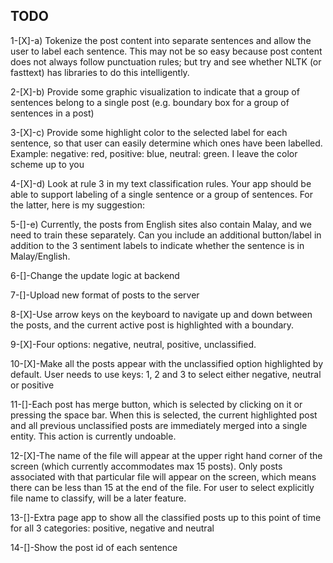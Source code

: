 ## TODO

1-[X]-a) Tokenize the post content into separate sentences and allow the user to label each sentence. This may not be so easy because post content does not always follow punctuation rules; but try and see whether NLTK (or fasttext) has libraries to do this intelligently.

2-[X]-b) Provide some graphic visualization to indicate that a group of sentences belong to a single post (e.g. boundary box for a group of sentences in a post)

3-[X]-c) Provide some highlight color to the selected label for each sentence, so that user can easily determine which ones have been labelled. Example: negative: red, positive: blue, neutral: green. I leave the color scheme up to you

4-[X]-d) Look at rule 3 in my text classification rules. Your app should be able to support labeling of a single sentence or a group of sentences. For the latter, here is my suggestion:

5-[]-e) Currently, the posts from English sites also contain Malay, and we need to train these separately. Can you include an additional button/label in addition to the 3 sentiment labels to indicate whether the sentence is in Malay/English.

6-[]-Change the update logic at backend

7-[]-Upload new format of posts to the server

8-[X]-Use arrow keys on the keyboard to navigate up and down between the posts, and the current  active post is highlighted with a boundary.

9-[X]-Four options: negative, neutral, positive, unclassified.

10-[X]-Make all the posts appear with the unclassified option highlighted by default. User needs to use keys: 1, 2 and 3 to select either negative, neutral or positive

11-[]-Each post has merge button, which is selected by clicking on it or pressing the space bar. When this is selected, the current highlighted post and all previous unclassified posts are immediately merged into a single entity. This action is currently undoable.

12-[X]-The name of the file will appear at the upper right hand corner of the screen (which currently accommodates max 15 posts). Only posts associated with that particular file will appear on the screen, which means there can be less than 15 at the end of the file. For user to select explicitly file name to classify, will be a later feature.

13-[]-Extra page app to show all the classified posts up to this point of time for all 3 categories: positive, negative and neutral

14-[]-Show the post id of each sentence